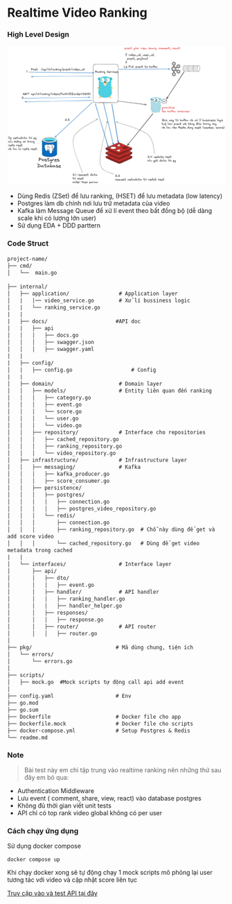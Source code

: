 # Realtime Video Ranking

### High Level Design
![alt text](image.png)


- Dùng Redis (ZSet) để lưu ranking, (HSET) để lưu metadata (low latency)
- Postgres làm db chính nơi lưu trữ metadata của video
- Kafka làm Message Queue để xử lí event theo bất đồng bộ (dễ dàng scale khi có lượng lớn user)
- Sử dụng EDA + DDD parttern


### Code Struct

```
project-name/
├── cmd/
│   └──  main.go                 

├── internal/
│   ├── application/                # Application layer
│   |   |── video_service.go        # Xử lí bussiness logic
│   |   └── ranking_service.go
|   |
|   ├── docs/                      #API doc
│   |   ├── api     
│   │   │   ├── docs.go             
│   │   │   ├── swagger.json             
│   │   │   ├── swagger.yaml        
|   |
|   ├── config/
│   |   ├── config.go                   # Config
|   |
│   ├── domain/                     # Domain layer
│   │   ├── models/                 # Entity liên quan đến ranking
│   │   │   ├── category.go
│   │   │   ├── event.go
│   │   │   └── score.go            
│   │   │   └── user.go            
│   │   │   └── video.go            
│   │   ├── repository/             # Interface cho repositories
│   │   │   ├── cached_repository.go
│   │   │   ├── ranking_repository.go
│   │   │   └── video_repository.go
│   ├── infrastructure/             # Infrastructure layer
│   │   ├── messaging/              # Kafka
│   │   │   ├── kafka_producer.go        
│   │   │   ├── score_consumer.go  
│   │   ├── persistence/
│   │   │   ├── postgres/         
│   │   │   │   ├── connection.go
│   │   │   │   ├── postgres_video_repository.go 
│   │   │   └── redis/              
│   │   │       ├── connection.go
│   │   │       ├── ranking_repository.go  # Chỗ này dùng để get và add score video
│   │   │       └── cached_repository.go   # Dùng để get video metadata trong cached
|   |   
│   └── interfaces/                 # Interface layer
│       ├── api/
│       │   ├── dto/              
│       │   │   ├── event.go
│       │   ├── handler/            # API handler  
│       │   │   ├── ranking_handler.go
│       │   │   ├── handler_helper.go
│       │   ├── responses/              
│       │   │   ├── response.go
│       │   ├── router/             # API router
│       │   │   ├── router.go
│
├── pkg/                           # Mã dùng chung, tiện ích
│   └── errors/
│       └── errors.go
│
├── scripts/              
│   ├── mock.go  #Mock scripts tự động call api add event
│
├── config.yaml                    # Env
├── go.mod
├── go.sum
├── Dockerfile                     # Docker file cho app
├── Dockerfile.mock                # Docker file cho scripts
├── docker-compose.yml             # Setup Postgres & Redis
└── readme.md
```

### Note
> Bài test này em chỉ tập trung vào realtime ranking nên những thứ sau đây em bỏ qua:
- Authentication Middleware
- Lưu event ( comment, share, view, react) vào database postgres
- Không đủ thời gian viết unit tests
- API chỉ có top rank video global không có per user

### Cách chạy ứng dụng
Sử dụng docker compose
```
docker compose up
```

Khi chạy docker xong sẽ tự động chạy 1 mock scripts mô phỏng lại user tương tác với video
và cập nhật score liên tục

[Truy cập vào và test API tại đây](http://localhost:8080/swagger/index.html)
